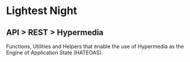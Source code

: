 # Lightest Night
## API > REST > Hypermedia

Functions, Utilities and Helpers that enable the use of Hypermedia as the Engine of Application State (HATEOAS).
